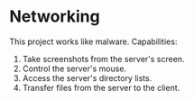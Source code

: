 # Networking
This project works like malware.
Capabilities:
1. Take screenshots from the server's screen.
2. Control the server's mouse.
3. Access the server's directory lists.
4. Transfer files from the server to the client.
